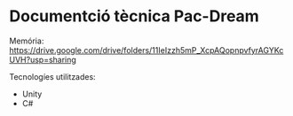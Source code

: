 # Documentció tècnica Pac-Dream

Memória: https://drive.google.com/drive/folders/11IeIzzh5mP_XcpAQopnpvfyrAGYKcUVH?usp=sharing

Tecnologíes utilitzades:
- Unity
- C#

